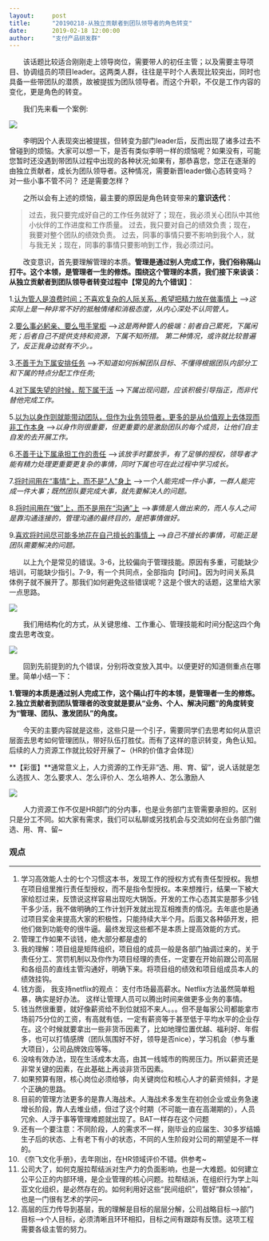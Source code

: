 ```yaml
---  
layout:     post   
title:      "20190218-从独立贡献者到团队领导者的角色转变"  
date:       2019-02-18 12:00:00  
author:     "支付产品研发群"  
---
```



&emsp;&emsp;该话题比较适合刚刚走上领导岗位，需要带人的初任主管；以及需要主导项目、协调组员的项目leader。这两类人群，往往是平时个人表现比较突出，同时也具备一些带团队的潜质，故被提拔为团队领导者。而这个升职，不仅是工作内容的变化，更是角色的转变。

&emsp;&emsp;我们先来看一个案例:

![](http://static.cocolian.cn/img/20190218_200029.png)

&emsp;&emsp;李明因个人表现突出被提拔，但转变为部门leader后，反而出现了诸多过去不曾碰到的烦恼。大家可以想一下，是否有类似李明一样的烦恼呢？如果没有，可能您暂时还没遇到带团队过程中出现的各种状况;如果有，那恭喜您，您正在逐渐的由独立贡献者，成长为团队领导者。这种情况，需要新晋leader做心态转变吗？ 对一些小事不管不问？ 还是需要怎样？

&emsp;&emsp;之所以会有上述的烦恼，最主要的原因是角色转变带来的**意识迭代**：
>过去，我只要完成好自己的工作任务就好了；现在，我必须关心团队中其他小伙伴的工作进度和工作质量。
>过去，我只要对自己的绩效负责；现在，我要对整个团队的绩效负责。
>过去，同事的事情只要不影响到我个人，就与我无关；现在，同事的事情只要影响到工作，我必须过问。

&emsp;&emsp;改变意识，首先要理解管理的本质。**管理是通过别人完成工作，我们俗称隔山打牛。这个本领，是管理者一生的修炼。**围绕这个管理的本质，我们接下来谈谈：从独立贡献者到团队领导者转变过程中**【常见的九个错误】**：

1.<u>认为管人是浪费时间；不喜欢复杂的人际关系，希望把精力放在做事情上</u>
——>*这实际上是一种非常不好的抵触情绪和消极态度，从内心深处不认同管人。*

2.<u>要么事必躬亲、要么甩手掌柜</u>
——>*这是两种管人的极端：前者自己累死，下属闲死；后者自己不提供支持和资源，下属不知所措。
第二种情况，或许就比较普遍了，反正我身边就有不少。。*

3.<u>不善于为下属安排任务</u>
——>*不知道如何拆解团队目标、不懂得根据团队内部分工和下属的特点分配工作任务;*

4.<u>对下属失望的时候，帮下属干活</u>
——>*下属出现问题，应该积极引导指正，而非代替他完成工作。*

5.<u>以为以身作则就能带动团队，但作为业务领导者，更多的是从价值观上去体现而非工作本身</u>
——>*以身作则很重要，但更重要的是激励团队的每个成员，让他们自主自发的去开展工作。*

6.<u>不善于让下属承担工作的责任</u>
——>*该放手时要放手，有了足够的授权，领导者才能有精力处理更重要更复杂的事情，同时下属也可在此过程中学习成长。*



7.<u>将时间用在“事情“上，而不是”人“身上</u>
——>*一个人能完成一件小事，一群人能完成一件大事；既然团队要完成大事，就先要解决人的问题。*

8.<u>将时间用在“做”上，而不是用在“沟通”上</u>
——>*事情是人做出来的，而人与人之间是靠沟通连接的，管理沟通的最终目的，是把事情做好。*

9.<u>喜欢将时间尽可能多地花在自己擅长的事情上</u>
——>*自己不擅长的事情，可能正是团队需要解决的问题。*

&emsp;&emsp;以上九个是常见的错误。3-6，比较偏向于管理技能。原因有多重，可能缺少培训，可能缺少指引。7-9，有一个共同点，全部指向【时间】。因为时间关系具体例子就不展开了。那我们如何避免这些错误呢？这是个很大的话题，这里给大家一点思路。

![](http://static.cocolian.cn/img/20190218_201959.png)

&emsp;&emsp;我们用结构化的方式，从关键思维、工作重心、管理技能和时间分配这四个角度去思考改变。

![](http://static.cocolian.cn/img/20190218_202138.png)


&emsp;&emsp;回到先前提到的九个错误，分别将改变放入其中。以便更好的知道侧重点在哪里。简单小结一下：

**1.管理的本质是通过别人完成工作，这个隔山打牛的本领，是管理者一生的修炼。**
**2.独立贡献者到团队管理者的改变就是要从“业务、个人、解决问题”的角度转变为“管理、团队、激发团队”的角度。**

&emsp;&emsp;今天的主要内容就是这些，这些只是一个引子，需要同学们去思考如何从意识层面去思考如何管理团队，带好队伍打胜仗。而有了这样的意识转变，角色认知。后续的人力资源工作就比较好开展了~（HR的价值才会体现）

**【彩蛋】**通常意义上，人力资源的工作无非“选、用、育、留”，说人话就是怎么选拔人、怎么要求人、怎么评价人、怎么培养人、怎么激励人

![](http://static.cocolian.cn/img/20190218_203138.png)

&emsp;&emsp;人力资源工作不仅是HR部门的分内事，也是业务部门主管需要承担的。区别只是分工不同。如大家有需求，我们可以私聊或另找机会与交流如何在业务部门做选、用、育、留~

### 观点
* * *
1. 学习高效能人士的七个习惯这本书，发现工作的授权方式有责任型授权。我想在项目组里推行责任型授权，而不是指令型授权。本来想推行，结果一下被大家给怼过来，反馈说这样容易出现吃大锅饭。开发的工作心态其实是那多少钱干多少活，我不做明确的工作计划开发就出现互相推责的情况。去年底也是通过项目奖金来提高大家的积极性，只能持续大半个月。后面又各种舔开发，把他们做到功能夸的很牛逼。最终发现这些都不是本质上提高效能的方式。
2. 管理工作如果不谈钱，绝大部分都是虚的
3. 我的理解：项目组是矩阵组织，项目组的成员一般是各部门抽调过来的，关于责任分工、赏罚机制以及你作为项目经理的责任，一定要在开始前跟公司高层和各组员的直线主管沟通好，明确下来。将项目组的绩效和项目组成员本人的绩效挂钩。
4. 钱方面， 我支持netflix的观点： 支付市场最高薪水。Netflix方法虽然简单粗暴，确实是好办法。 这样让管理人员可以腾出时间来做更多业务的事情。
5. 钱当然很重要，就好像薪资给不到位就招不来人。。。但不是每家公司都能拿市场前75分位的工资，有高就有低，一定有薪资等于甚至低于平均水平的企业存在。这个时候就要拿出一些非货币因素了，比如地理位置优越、福利好、年假多，也可以打情感牌（团队氛围好不好，领导是否nice），学习机会（参与重大项目），公司品牌效应等等。
6. 没啥有效办法，现在生活成本太高，由其一线城市的购房压力。所以薪资还是非常关键的因素，在此基础上再谈非货币因素。
7. 如果预算有限，核心岗位必须给够，向关键岗位和核心人才的薪资倾斜，才是个正确的思路。
8. 目前的管理方法更多的是靠人海战术。人海战术多发生在初创企业或业务急速增长阶段，靠人去堆业绩，但过了这个时期（不可能一直在高潮期的），人员冗余、人浮于事等管理难题就出现了。BAT一样存在这个问题
9. 还有一个要注意：不同阶段，人的需求不一样，刚毕业的应届生、30多岁结婚生子后的状态、上有老下有小的状态，不同的人生阶段对公司的期望是不一样的。
10. 《奈飞文化手册》，去年刚出，在HR领域评价不错。供参考~
11. 公司大了，如何克服拉帮结派对生产力的负面影响，也是一大难题。如何建立公平公正的内部环境，是企业管理的核心问题。拉帮结派，在组织行为学上叫亚文化组织，是必然存在的。如何利用好这些“民间组织”，管好“群众领袖”，也是一门很有艺术的学问~
12. 高层的压力传导到基层，我的理解是目标的层层分解，公司战略目标-->部门目标-->个人目标，必须清晰且环环相扣，目标之间有跟踪有反馈。这项工程需要各级主管的努力。